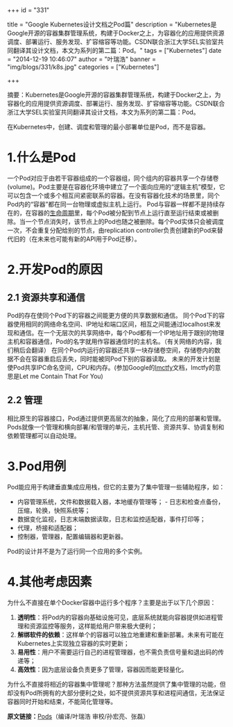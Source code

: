 +++
id = "331"

title = "Google Kubernetes设计文档之Pod篇"
description = "Kubernetes是Google开源的容器集群管理系统，构建于Docker之上，为容器化的应用提供资源调度、部署运行、服务发现、扩容缩容等功能。CSDN联合浙江大学SEL实验室共同翻译其设计文档，本文为系列的第二篇：Pod。"
tags = ["Kubernetes"]
date = "2014-12-19 10:46:07"
author = "叶瑞浩"
banner = "img/blogs/331/k8s.jpg"
categories = ["Kubernetes"]

+++

摘要：Kubernetes是Google开源的容器集群管理系统，构建于Docker之上，为容器化的应用提供资源调度、部署运行、服务发现、扩容缩容等功能。CSDN联合浙江大学SEL实验室共同翻译其设计文档，本文为系列的第二篇：Pod。 

在Kubernetes中，创建、调度和管理的最小部署单位是Pod，而不是容器。

**1.什么是Pod**
============

一个Pod对应于由若干容器组成的一个容器组，同个组内的容器共享一个存储卷(volume)。Pod主要是在容器化环境中建立了一个面向应用的“逻辑主机”模型，它可以包含一个或多个相互间紧密联系的容器。在没有容器化技术的场景里，同个Pod内的“容器”都在同一台物理或虚拟主机上运行。 Pod与容器一样都不是持续存在的，在容器的[生命周期](https://github.com/GoogleCloudPlatform/Kubernetes/blob/master/docs/pod-states.md)里，每个Pod被分配到节点上运行直至运行结束或被删除。当一个节点消失时，该节点上的Pod也随之被删除。每个Pod实体只会被调度一次，不会重复分配给别的节点，由replication controller负责创建新的Pod来替代旧的（在未来也可能有新的API用于Pod迁移）。

**2.开发Pod的原因**
==============

**2.1 资源共享和通信**
---------------

Pod的存在使同个Pod下的容器之间能更方便的共享数据和通信。 同个Pod下的容器使用相同的网络命名空间、IP地址和端口区间，相互之间能通过localhost来发现和通信。在一个无层次的共享网络中，每个Pod都有一个IP地址用于跟别的物理主机和容器通信，Pod的名字就用作容器通信时的主机名。（有关网络的内容，我们稍后会翻译） 在同个Pod内运行的容器还共享一块存储卷空间，存储卷内的数据不会在容器重启后丢失，同时能被同Pod下别的容器读取。 未来的开发计划是使Pod共享IPC命名空间，CPU和内存。(参加Google的[lmctfy](http://www.linuxplumbersconf.org/2013/ocw//system/presentations/1239/original/lmctfy%20(1).pdf)文档，lmctfy的意思是Let me Contain That For You)

**2.2 管理**
----------

相比原生的容器接口，Pod通过提供更高层次的抽象，简化了应用的部署和管理。Pods就像一个管理和横向部署/和管理的单元，主机托管、资源共享、协调复制和依赖管理都可以自动处理。

**3.Pod用例**
===========

Pod能应用于构建垂直集成应用栈，但它的主要为了集中管理一些辅助程序，如：

*   内容管理系统，文件和数据载入器，本地缓存管理等； - 日志和检查点备份，压缩，轮换，快照系统等；
*   数据变化监视，日志末端数据读取，日志和监控适配器，事件打印等；
*   代理，桥接和适配器；
*   控制器，管理器，配置编辑器和更新器。

Pod的设计并不是为了运行同一个应用的多个实例。

**4.其他考虑因素**
============

为什么不直接在单个Docker容器中运行多个程序？主要是出于以下几个原因：

1.  **透明性**：将Pod内的容器向基础设施可见，底层系统就能向容器提供如进程管理和资源监控等服务，这样能给用户带来极大便利；
2.  **解绑软件的依赖**：这样单个的容器可以独立地重建和重新部署。未来有可能在Kubernetes上实现独立容器的实时更新；
3.  **易用性**：用户不需要运行自己的进程管理器，也不需负责信号量和退出码的传递等；
4.  **高效性**：因为底层设备负责更多了管理，容器因而能更轻量化。

为什么不直接将相近的容器集中管理呢？那种方法虽然提供了集中管理的功能，但却没有Pod所拥有的大部分便利之处，如不提供资源共享和进程间通信，无法保证容器同时开始和结束，不能简化管理等。 

**原文链接：**[Pods](https://github.com/GoogleCloudPlatform/kubernetes/blob/master/docs/pods.md)（编译/叶瑞浩 审校/孙宏亮、张磊）